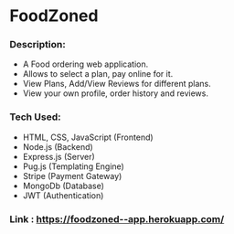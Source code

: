 # FoodZoned
### Description:
- A Food ordering web application.
- Allows to select a plan, pay online for it. 
- View Plans, Add/View Reviews for different plans. 
- View your own profile, order history and reviews.

### Tech Used:
 - HTML, CSS, JavaScript (Frontend)
 - Node.js (Backend)
 - Express.js (Server)
 - Pug.js (Templating Engine)
 - Stripe (Payment Gateway)
 - MongoDb (Database)
 - JWT (Authentication)
 
### Link : https://foodzoned--app.herokuapp.com/
